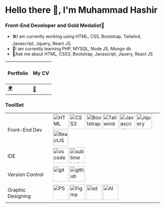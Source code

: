 <h1>Hello there 👋, I'm Muhammad Hashir</h1>
<h3>Front-End Developer and Gold Medalist🥇</h3>
<ul>
<li>🛠️I am currently working using HTML, CSS, Bootstrap, Tailwind, Javascript, Jquery, React JS.</li>
<li>🌱I am currently learning PHP, MYSQL, Node JS, Mongo db</li>
<li>💬Ask me about HTML, CSS3, Bootstrap, Javascript, Jquery, React JS</li>
</ul>

<table>
	<thead>
		<tr>
			<th><h4>Portfolio</h4></th>
			<th><h4>My CV</h4></th>
		</tr>
	</thead>
	<tbody>
		<tr>
			<td><a href="https://mhashir-portfolio.netlify.app">🌍</a></td>
			<td><a href="https://drive.google.com/file/d/1OuDdL1Zy5Pa0KmgV4gftcVgaNVEP-mAa/view?usp=drive_link">📜</a></td>
		</tr>
	</tbody>
</table>

<h3>ToolSet</h3>
<table>
  <tbody>
    <tr>
      <td>Front-End Dev</td>
      <td>
        <img width="50" height="50" src="https://i.ibb.co/PwyGLZp/html-5.png" alt="HTML" />
        <img width="50" height="50" src="https://i.ibb.co/1G429GT/css-3.png" alt="CSS3" />
        <img width="50" height="50" src="https://i.ibb.co/SPJGtcd/bootstrap-1.png" alt="Bootstrap" />
        <img width="50" height="50" src="https://i.ibb.co/ZMDGMPm/tailwind-css3232-logowik-com.webp" alt="Tailwind" />
        <img width="50" height="50" src="https://i.ibb.co/12ggX2S/js.png" alt="Javascript" />
        <img width="50" height="50" src="https://i.ibb.co/djfc1MV/jquery.png" alt="Jquery" />
        <img width="50" height="50" src="https://i.ibb.co/m4b16G9/atom.png" alt="ReactJS" />
      </td>
    </tr>
    <tr>
      <td>IDE</td>
      <td>
	      <img width="50" height="50" src="https://logowik.com/content/uploads/images/visual-studio-code7642.jpg" alt="vs code"/>
	      <img width="50" height="50" src="https://www.svgrepo.com/show/452109/sublime-text.svg" alt="sublime text"/>
      </td>
    </tr>
    <tr>
      <td>Version Control</td>
      <td>
	      <img width="50" height="50" src="https://blogs.incyclesoftware.com/hs-fs/hubfs/Git%20Logo.jpg?width=716&name=Git%20Logo.jpg" alt="git"/>
	      <img width="50" height="50" src="https://github.githubassets.com/assets/GitHub-Mark-ea2971cee799.png" alt="github"/>
      </td>
    </tr>
    <tr>
      <td>Graphic Designing</td>
      <td>
	      <img width="50" height="50" src="https://pngimg.com/uploads/photoshop/photoshop_PNG11.png" alt="PS"/>
	      <img width="50" height="50" src="https://w7.pngwing.com/pngs/54/524/png-transparent-figma-app-logo-tech-companies-thumbnail.png" alt="Figma"/>
	      <img width="50" height="50" src="https://w7.pngwing.com/pngs/403/458/png-transparent-adobe-xd-hd-logo-thumbnail.png" alt="xd"/>
	      <img width="50" height="50" src="https://vectorseek.com/wp-content/uploads/2021/02/Illustrator-Logo-Vector.jpg" alt="AI"/>
      </td>
    </tr>
  </tbody>
</table>


 
